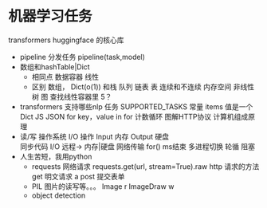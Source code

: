 # 机器学习任务
transformers huggingface 的核心库
- pipeline 分发任务
    pipeline(task,model)
- 数组和hashTable|Dict
  - 相同点
      数据容器 线性 
  - 区别
      数组， Dict(o(1)) 和栈 队列 链表
      表 连续和不连续 内存空间 
      非线性 树 图
      查找线性容器里 5？
- transformers 支持哪些nlp 任务
    SUPPORTED_TASKS 常量
    items 值是一个Dict JS JSON
    for key，value in  for 计数循环
    图解HTTP协议
    计算机组成原理 
- 读/写 操作系统 I/O 操作 Input 内存 Output 硬盘  
    同步代码  I/O 远程-> 内存|硬盘 网络传输 
    for()   ms结束 多进程切换 轮循
    阻塞 
- 人生苦短，我用python
    - requests 网络请求 
    requests.get(url, stream=True).raw
    http  请求的方法 get 明文请求 a
    post 提交表单
    - PIL 图片的读写等。。。
        Image   r
        ImageDraw   w
    - object detection

    